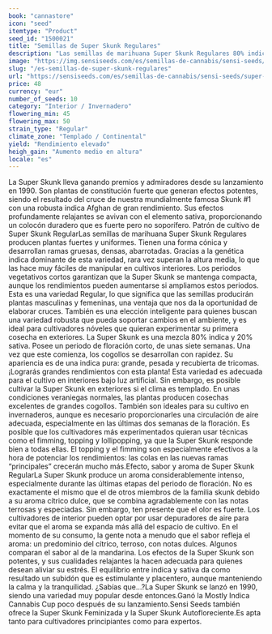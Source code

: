 ```yaml
---
book: "cannastore"
icon: "seed"
itemtype: "Product"
seed_id: "1500021"
title: "Semillas de Super Skunk Regulares"
description: "Las semillas de marihuana Super Skunk Regulares 80% indica / 20% sativa son ideales para principiantes y expertos. De gran rendimiento y subidón apacible."
image: "https://img.sensiseeds.com/es/semillas-de-cannabis/sensi-seeds/super-skunk-image.png"
slug: "/es-semillas-de-super-skunk-regulares"
url: "https://sensiseeds.com/es/semillas-de-cannabis/sensi-seeds/super-skunk?a_aid=cannastore"
price: 48
currency: "eur"
number_of_seeds: 10
category: "Interior / Invernadero"
flowering_min: 45
flowering_max: 50
strain_type: "Regular"
climate_zone: "Templado / Continental"
yield: "Rendimiento elevado"
heigh_gain: "Aumento medio en altura"
locale: "es"
---
```

La Super Skunk lleva ganando premios y admiradores desde su lanzamiento en 1990. Son plantas de constitución fuerte que generan efectos potentes, siendo el resultado del cruce de nuestra mundialmente famosa Skunk #1 con una robusta indica Afghan de gran rendimiento. Sus efectos profundamente relajantes se avivan con el elemento sativa, proporcionando un colocón duradero que es fuerte pero no soporífero. Patrón de cultivo de Super Skunk RegularLas semillas de marihuana Super Skunk Regulares producen plantas fuertes y uniformes. Tienen una forma cónica y desarrollan ramas gruesas, densas, abarrotadas. Gracias a la genética indica dominante de esta variedad, rara vez superan la altura media, lo que las hace muy fáciles de manipular en cultivos interiores. Los periodos vegetativos cortos garantizan que la Super Skunk se mantenga compacta, aunque los rendimientos pueden aumentarse si ampliamos estos periodos. Esta es una variedad Regular, lo que significa que las semillas producirán plantas masculinas y femeninas, una ventaja que nos da la oportunidad de elaborar cruces. También es una elección inteligente para quienes buscan una variedad robusta que pueda soportar cambios en el ambiente, y es ideal para cultivadores nóveles que quieran experimentar su primera cosecha en exteriores. La Super Skunk es una mezcla 80% indica y 20% sativa. Posee un periodo de floración corto, de unas siete semanas. Una vez que este comienza, los cogollos se desarrollan con rapidez. Su apariencia es de una indica pura: grande, pesada y recubierta de tricomas. ¡Lograrás grandes rendimientos con esta planta! Esta variedad es adecuada para el cultivo en interiores bajo luz artificial. Sin embargo, es posible cultivar la Super Skunk en exteriores si el clima es templado. En unas condiciones veraniegas normales, las plantas producen cosechas excelentes de grandes cogollos. También son ideales para su cultivo en invernaderos, aunque es necesario proporcionarles una circulación de aire adecuada, especialmente en las últimas dos semanas de la floración. Es posible que los cultivadores más experimentados quieran usar técnicas como el fimming, topping y lollipopping, ya que la Super Skunk responde bien a todas ellas. El topping y el fimming son especialmente efectivos a la hora de potenciar los rendimientos: las colas en las nuevas ramas “principales” crecerán mucho más.Efecto, sabor y aroma de Super Skunk RegularLa Super Skunk produce un aroma considerablemente intenso, especialmente durante las últimas etapas del periodo de floración. No es exactamente el mismo que el de otros miembros de la familia skunk debido a su aroma cítrico dulce, que se combina agradablemente con las notas terrosas y especiadas. Sin embargo, ten presente que el olor es fuerte. Los cultivadores de interior pueden optar por usar depuradores de aire para evitar que el aroma se expanda más allá del espacio de cultivo. En el momento de su consumo, la gente nota a menudo que el sabor refleja el aroma: un predominio del cítrico, terroso, con notas dulces. Algunos comparan el sabor al de la mandarina. Los efectos de la Super Skunk son potentes, y sus cualidades relajantes la hacen adecuada para quienes desean aliviar su estrés. El equilibrio entre indica y sativa da como resultado un subidón que es estimulante y placentero, aunque manteniendo la calma y la tranquilidad. ¿Sabías que…?La Super Skunk se lanzó en 1990, siendo una variedad muy popular desde entonces.Ganó la Mostly Indica Cannabis Cup poco después de su lanzamiento.Sensi Seeds también ofrece la Super Skunk Feminizada y la Super Skunk Autofloreciente.Es apta tanto para cultivadores principiantes como para expertos.
